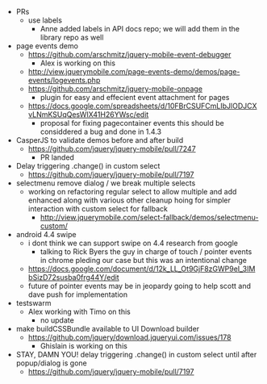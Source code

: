 * PRs
  * use labels
    * Anne added labels in API docs repo; we will add them in the library repo as well
* page events demo
  * https://github.com/arschmitz/jquery-mobile-event-debugger
    * Alex is working on this
  * http://view.jquerymobile.com/page-events-demo/demos/page-events/logevents.php
  * https://github.com/arschmitz/jquery-mobile-onpage
    * plugin for easy and effecient event attachment for pages
  * https://docs.google.com/spreadsheets/d/10FBrCSUFCmLIbJlODJCXvLNmKSUqQesWIX41H26YWsc/edit
    * proposal for fixing pagecontainer events this should be considdered a bug and done in 1.4.3
* CasperJS to validate demos before and after build
  * https://github.com/jquery/jquery-mobile/pull/7247
    * PR landed
* Delay triggering .change() in custom select
  * https://github.com/jquery/jquery-mobile/pull/7197
* selectmenu remove dialog / we break multiple selects
  * working on refactoring regular select to allow multiple and add enhanced along with various other cleanup hoing for simpler interaction with custom select for fallback
    * http://view.jquerymobile.com/select-fallback/demos/selectmenu-custom/
* android 4.4 swipe
  * i dont think we can support swipe on 4.4 research from google
    * talking to Rick Byers the guy in charge of touch / pointer events in chrome pleding our case but this was an intentional change
  * https://docs.google.com/document/d/12k_LL_Ot9GjF8zGWP9eI_3IMbSizD72susba0frg44Y/edit
  * future of pointer events may be in jeopardy going to help scott and dave push for implementation
* testswarm
  * Alex working with Timo on this
    * no update
* make buildCSSBundle available to UI Download builder
  * https://github.com/jquery/download.jqueryui.com/issues/178
    * Ghislain is working on this
* STAY, DAMN YOU! delay triggering .change() in custom select until after popup/dialog is gone
  * https://github.com/jquery/jquery-mobile/pull/7197

